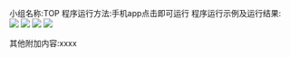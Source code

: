 小组名称:TOP
程序运行方法:手机app点击即可运行
程序运行示例及运行结果:
 
 ![](http://a3.qpic.cn/psb?/V11irMzW13XRMS/uSrLCxrkP4EWnc0584f7fg5D9QK0DopJv6ZIsGbHFZ4!/b/dEQAAAAAAAAA&bo=gAJyBAAAAAARAMM!&rf=viewer_4)
 ![](http://a3.qpic.cn/psb?/V11irMzW13XRMS/OWffeK4PDrrek5pkQgtY.mexIsu9feY2ld32.X40OGQ!/b/dAEBAAAAAAAA&bo=gAJyBAAAAAARAMM!&rf=viewer_4)
 ![](http://a2.qpic.cn/psb?/V11irMzW13XRMS/tVIxTjk8dNMIrLcxwXS9*EUeJO.1H35odcdCrjTJVmM!/b/dBUBAAAAAAAA&bo=gAJyBAAAAAARAMM!&rf=viewer_4)
 ![](http://a3.qpic.cn/psb?/V11irMzW13XRMS/eLXFH9qFrIuvF82gO10CL3qEYGZl7dFE4FaGqIcB2Ug!/b/dBABAAAAAAAA&bo=gAJyBAAAAAARAMM!&rf=viewer_4)
 

其他附加内容:xxxx
